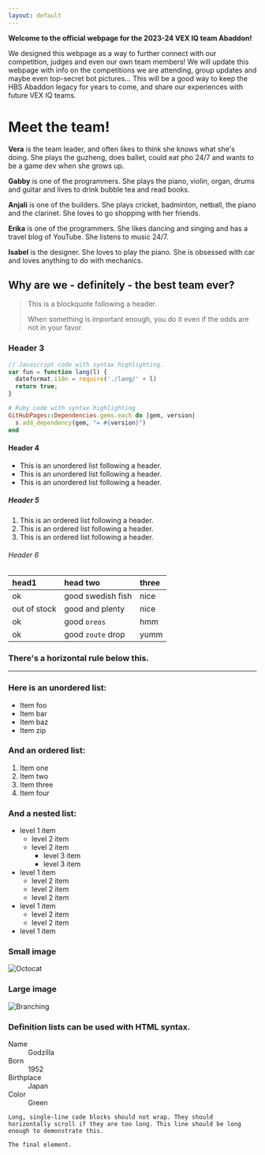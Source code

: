 ```yaml
---
layout: default
---
```



**Welcome to the official webpage for the 2023-24 VEX IQ team Abaddon!**

We designed this webpage as a way to further connect with our competition, judges and even our own team members! We will update this webpage with info on the competitions we are attending, group updates and maybe even top-secret bot pictures... This will be a good way to keep the HBS Abaddon legacy for years to come, and share our experiences with future VEX IQ teams. 


# Meet the team!

**Vera** is the team leader, and often likes to think she knows what she's doing. She plays the guzheng, does ballet, could eat pho 24/7 and wants to be a game dev when she grows up.

**Gabby** is one of the programmers. She plays the piano, violin, organ, drums and guitar and lives to drink bubble tea and read books.

**Anjali** is one of the builders. She plays cricket, badminton, netball, the piano and the clarinet. She loves to go shopping with her friends.

**Erika** is one of the programmers. She likes dancing and singing and has a travel blog of YouTube. She listens to music 24/7. 

**Isabel** is the designer. She loves to play the piano. She is obsessed with car and loves anything to do with mechanics.



## Why are we - definitely - the best team ever?

> This is a blockquote following a header.
>
> When something is important enough, you do it even if the odds are not in your favor.



### Header 3

```js
// Javascript code with syntax highlighting.
var fun = function lang(l) {
  dateformat.i18n = require('./lang/' + l)
  return true;
}
```

```ruby
# Ruby code with syntax highlighting
GitHubPages::Dependencies.gems.each do |gem, version|
  s.add_dependency(gem, "= #{version}")
end
```

#### Header 4

*   This is an unordered list following a header.
*   This is an unordered list following a header.
*   This is an unordered list following a header.

##### Header 5

1.  This is an ordered list following a header.
2.  This is an ordered list following a header.
3.  This is an ordered list following a header.

###### Header 6

| head1        | head two          | three |
|:-------------|:------------------|:------|
| ok           | good swedish fish | nice  |
| out of stock | good and plenty   | nice  |
| ok           | good `oreos`      | hmm   |
| ok           | good `zoute` drop | yumm  |

### There's a horizontal rule below this.

* * *

### Here is an unordered list:

*   Item foo
*   Item bar
*   Item baz
*   Item zip

### And an ordered list:

1.  Item one
1.  Item two
1.  Item three
1.  Item four

### And a nested list:

- level 1 item
  - level 2 item
  - level 2 item
    - level 3 item
    - level 3 item
- level 1 item
  - level 2 item
  - level 2 item
  - level 2 item
- level 1 item
  - level 2 item
  - level 2 item
- level 1 item

### Small image

![Octocat](https://github.githubassets.com/images/icons/emoji/octocat.png)

### Large image

![Branching](https://guides.github.com/activities/hello-world/branching.png)


### Definition lists can be used with HTML syntax.

<dl>
<dt>Name</dt>
<dd>Godzilla</dd>
<dt>Born</dt>
<dd>1952</dd>
<dt>Birthplace</dt>
<dd>Japan</dd>
<dt>Color</dt>
<dd>Green</dd>
</dl>

```
Long, single-line code blocks should not wrap. They should horizontally scroll if they are too long. This line should be long enough to demonstrate this.
```

```
The final element.
```
